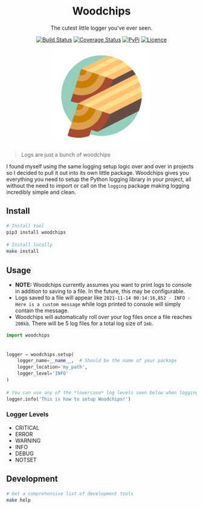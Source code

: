 <div align="center">

# Woodchips

The cutest little logger you've ever seen.

[![Build Status](https://github.com/Justintime50/woodchips/workflows/build/badge.svg)](https://github.com/Justintime50/woodchips/actions)
[![Coverage Status](https://coveralls.io/repos/github/Justintime50/woodchips/badge.svg?branch=main)](https://coveralls.io/github/Justintime50/woodchips?branch=main)
[![PyPi](https://img.shields.io/pypi/v/woodchips)](https://pypi.org/project/woodchips)
[![Licence](https://img.shields.io/github/license/Justintime50/woodchips)](LICENSE)

<img src="https://raw.githubusercontent.com/Justintime50/assets/main/src/woodchips/showcase.png" alt="Showcase">

</div>

> Logs are just a bunch of woodchips

I found myself using the same logging setup logic over and over in projects so I decided to pull it out into its own little package. Woodchips gives you everything you need to setup the Python logging library in your project, all without the need to import or call on the `logging` package making logging incredibly simple and clean.

## Install

```bash
# Install tool
pip3 install woodchips

# Install locally
make install
```

## Usage

* **NOTE:** Woodchips currently assumes you want to print logs to console in addition to saving to a file. In the future, this may be configurable.
* Logs saved to a file will appear like `2021-11-14 00:14:16,852 - INFO - Here is a custom message` while logs printed to console will simply contain the message.
* Woodchips will automatically roll over your log files once a file reaches `200kb`. There will be 5 log files for a total log size of `1mb`.

```python
import woodchips


logger = woodchips.setup(
    logger_name=__name__,  # Should be the name of your package
    logger_location='my_path',
    logger_level='INFO'
)

# You can use any of the *lowercase* log levels seen below when logging a message
logger.info('This is how to setup Woodchips!')
```

### Logger Levels

* CRITICAL
* ERROR
* WARNING
* INFO
* DEBUG
* NOTSET

## Development

```bash
# Get a comprehensive list of development tools
make help
```
